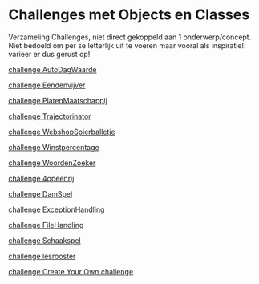 # Challenges met Objects en Classes

Verzameling Challenges, niet direct gekoppeld aan 1 onderwerp/concept.
Niet bedoeld om per se letterlijk uit te voeren maar vooral als inspiratie!:
varieer er dus gerust op!

[challenge AutoDagWaarde](challenges/challenge_AutoDagWaarde.pdf)

[challenge Eendenvijver](challenges/challenge_Class_Exploratie.pdf)

[challenge PlatenMaatschappij](challenges/challengePlatenMaatschappij.pdf)

[challenge Trajectorinator](challenges/challengeTrajectorinator.pdf)

[challenge WebshopSpierballetje](challenges/challengeWebshopSpierballetje.pdf)

[challenge Winstpercentage](challenges/challengeWinstpercentage.pdf)

[challenge WoordenZoeker](challenges/challengeWoordenZoeker.pdf)

[challenge 4opeenrij](challenges/challenge_4opeenrij.pdf)

[challenge DamSpel](challenges/challenge_DamSpel.pdf)

[challenge ExceptionHandling](challenges/challengeExceptionHandling.pdf)

[challenge FileHandling](challenges/challengeFileHandling.pdf)

[challenge Schaakspel](challenges/challenge_Schaakspel.pdf)

[challenge lesrooster](challenges/challenge_lesrooster.pdf)

[challenge Create Your Own challenge](challenges/challengeCreateYourOwn.pdf)
